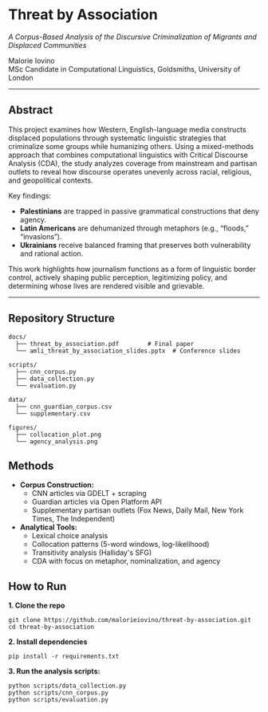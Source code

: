 # Threat by Association
*A Corpus-Based Analysis of the Discursive Criminalization of Migrants and Displaced Communities*  

Malorie Iovino  
MSc Candidate in Computational Linguistics, Goldsmiths, University of London  

---

##  Abstract
This project examines how Western, English-language media constructs displaced populations through systematic linguistic strategies that criminalize some groups while humanizing others. Using a mixed-methods approach that combines computational linguistics with Critical Discourse Analysis (CDA), the study analyzes coverage from mainstream and partisan outlets to reveal how discourse operates unevenly across racial, religious, and geopolitical contexts.  

Key findings:
- **Palestinians** are trapped in passive grammatical constructions that deny agency.  
- **Latin Americans** are dehumanized through metaphors (e.g., “floods,” “invasions”).  
- **Ukrainians** receive balanced framing that preserves both vulnerability and rational action.  

This work highlights how journalism functions as a form of linguistic border control, actively shaping public perception, legitimizing policy, and determining whose lives are rendered visible and grievable.  

---

##  Repository Structure
```plaintext
docs/
  ├── threat_by_association.pdf        # Final paper
  └── amli_threat_by_association_slides.pptx  # Conference slides

scripts/
  ├── cnn_corpus.py
  ├── data_collection.py
  └── evaluation.py

data/
  ├── cnn_guardian_corpus.csv
  └── supplementary.csv

figures/
  ├── collocation_plot.png
  └── agency_analysis.png
```
## Methods
- **Corpus Construction:**
  - CNN articles via GDELT + scraping
  - Guardian articles via Open Platform API
  - Supplementary partisan outlets (Fox News, Daily Mail, New York Times, The Independent)
- **Analytical Tools:**
  - Lexical choice analysis
  - Collocation patterns (5-word windows, log-likelihood)
  - Transitivity analysis (Halliday's SFG)
  - CDA with focus on metaphor, nominalization, and agency
    
## How to Run 
**1. Clone the repo**
```
git clone https://github.com/malorieiovino/threat-by-association.git
cd threat-by-association
```
**2. Install dependencies**
```
pip install -r requirements.txt
```
**3. Run the analysis scripts:** 
```
python scripts/data_collection.py
python scripts/cnn_corpus.py
python scripts/evaluation.py
```
